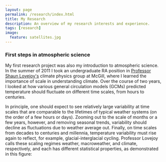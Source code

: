 ```yaml
---
layout: page
permalink: /research/index.html
title: My Research
description: An overview of my research interests and experience.
tags: [research]
image:
  feature: satellites.jpg
---
```


### First steps in atmospheric science

My first research project was also my introduction to atmospheric science. In the summer of 2011 I took an undergraduate RA position in [Professor Shaun Lovejoy's](http://www.physics.mcgill.ca/~gang/Lovejoy.htm) climate physics group at McGill, where I learned the importance of scale in understanding climate. Over the course of two years, I looked at how various general circulation models (GCMs) predicted temperature should fluctuate on different time scales, from hours to centuries. 

In principle, one should expect to see relatively large variability at time scales that are comparable to the lifetimes of typical weather systems (on the order of a few hours or days). Zooming out to the scale of months or a few years, however, and removing seasonal trends, variability should decline as fluctuations due to weather average out. Finally, on time scales from decades to centuries and millennia, temperature variability must rise again to reflect, for example, glacial-interglacial cycling. Professor Lovejoy calls these scaling regimes weather, macroweather, and climate, respectively, and each has different statistical properties, as demonstrated in this figure: